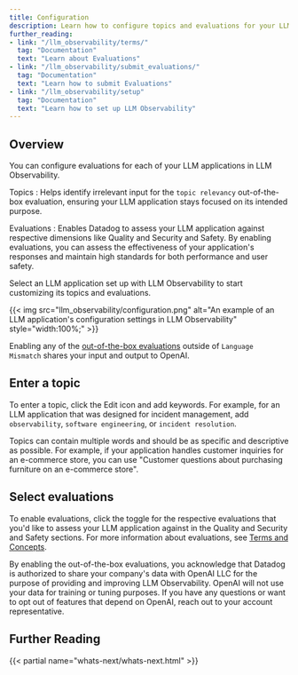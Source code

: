 ```yaml
--- 
title: Configuration
description: Learn how to configure topics and evaluations for your LLM applications on the Configuration page.
further_reading: 
- link: "/llm_observability/terms/" 
  tag: "Documentation" 
  text: "Learn about Evaluations"
- link: "/llm_observability/submit_evaluations/" 
  tag: "Documentation" 
  text: "Learn how to submit Evaluations"
- link: "/llm_observability/setup" 
  tag: "Documentation" 
  text: "Learn how to set up LLM Observability"
---
```


## Overview

You can configure evaluations for each of your LLM applications in LLM Observability.

Topics
: Helps identify irrelevant input for the `topic relevancy` out-of-the-box evaluation, ensuring your LLM application stays focused on its intended purpose. 

Evaluations
: Enables Datadog to assess your LLM application against respective dimensions like Quality and Security and Safety. By enabling evaluations, you can assess the effectiveness of your application's responses and maintain high standards for both performance and user safety. 

Select an LLM application set up with LLM Observability to start customizing its topics and evaluations. 

{{< img src="llm_observability/configuration.png" alt="An example of an LLM application's configuration settings in LLM Observability" style="width:100%;" >}}

Enabling any of the [out-of-the-box evaluations](#select-evaluations) outside of `Language Mismatch` shares your input and output to OpenAI. 

## Enter a topic

To enter a topic, click the Edit icon and add keywords. For example, for an LLM application that was designed for incident management, add `observability`, `software engineering`, or `incident resolution`. 

Topics can contain multiple words and should be as specific and descriptive as possible. For example, if your application handles customer inquiries for an e-commerce store, you can use "Customer questions about purchasing furniture on an e-commerce store".

## Select evaluations

To enable evaluations, click the toggle for the respective evaluations that you'd like to assess your LLM application against in the Quality and Security and Safety sections. For more information about evaluations, see [Terms and Concepts][2].

<div class="alert alert-warning">By enabling the out-of-the-box evaluations, you acknowledge that Datadog is authorized to share your company's data with OpenAI LLC for the purpose of providing and improving LLM Observability. OpenAI will not use your data for training or tuning purposes. If you have any questions or want to opt out of features that depend on OpenAI, reach out to your account representative.</div>

## Further Reading

{{< partial name="whats-next/whats-next.html" >}}

[1]: https://app.datadoghq.com/llm/config
[2]: /llm_observability/terms/
